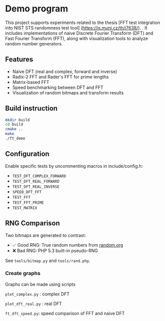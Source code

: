 # Demo program


This project supports experiments related to the thesis [FFT test integration into NIST STS randomness test tool] (https://is.muni.cz/th/i7638/). . It includes implementations of naive Discrete Fourier Transform (DFT) and Fast Fourier Transform (FFT), along with visualization tools to analyze random number generators.

## Features

- Naive DFT (real and complex, forward and inverse)
- Radix-2 FFT and Rader's FFT for prime lengths
- Matrix-based FFT
- Speed benchmarking between DFT and FFT
- Visualization of random bitmaps and transform results


## Build instruction

```bash
mkdir build
cd build
cmake ..
make
./ft_demo
```

## Configuration

Enable specific tests by uncommenting macros in include/config.h:

- `TEST_DFT_COMPLEX_FORWARD`
- `TEST_DFT_REAL_FORWARD`
- `TEST_DFT_REAL_INVERSE`
- `SPEED_DFT_FFT`
- `TEST_FFT`
- `TEST_FFT_PRIME`
- `TEST_MATRIX`

## RNG Comparison

Two bitmaps are generated to contrast:

- ✅ Good RNG: True random numbers from [random.org](https://www.random.org/)
- ❌ Bad RNG: PHP 5.3 built-in pseudo-RNG

See `tools/bitmap.py` and `tools/rand.php`.


### Create graphs

Graphs can be made using scripts

`plot_complex.py` : complex DFT

`plot_dft_real.py` : real DFT

`ft_dft_speed.py`: speed comparison of FFT and naive DFT